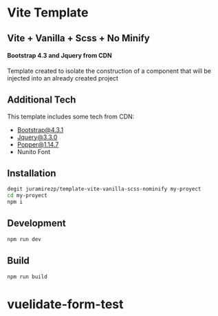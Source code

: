 # Vite Template

## Vite + Vanilla + Scss + No Minify

#### Bootstrap 4.3 and Jquery from CDN

Template created to isolate the construction of a component that will be injected into an already created project

## Additional Tech

This template includes some tech from CDN:

- Bootstrap@4.3.1
- Jquery@3.3.0
- Popper@1.14.7
- Nunito Font

## Installation

```sh
degit juramirezp/template-vite-vanilla-scss-nominify my-proyect
cd my-proyect
npm i
```

## Development

```sh
npm run dev
```

## Build

```sh
npm run build
```
# vuelidate-form-test
